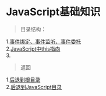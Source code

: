 # JavaScript基础知识

>目录结构：  

1.[事件绑定、事件监听、事件委托](https://github.com/dandelion936/studyNotes/blob/master/JavaScript/%E5%9F%BA%E7%A1%80/%E4%BA%8B%E4%BB%B6%E7%BB%91%E5%AE%9A%E3%80%81%E4%BA%8B%E4%BB%B6%E7%9B%91%E5%90%AC%E3%80%81%E4%BA%8B%E4%BB%B6%E5%A7%94%E6%89%98.md)  
2.[JavaScript中this指向](https://github.com/dandelion936/studyNotes/blob/master/JavaScript/%E5%9F%BA%E7%A1%80/JavaScript%E4%B8%ADthis%E6%8C%87%E5%90%91.md)  
3.  


> 返回 
 
1.[后退到根目录](https://github.com/dandelion936/studyNotes/blob/master/README.md)  
2.[后退到JavaScript目录](https://github.com/dandelion936/studyNotes/blob/master/JavaScript/README.md)
